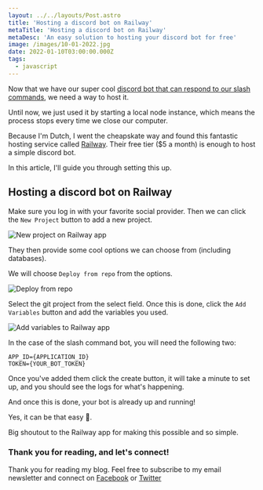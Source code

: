 ```yaml
---
layout: ../../layouts/Post.astro
title: 'Hosting a discord bot on Railway'
metaTitle: 'Hosting a discord bot on Railway'
metaDesc: 'An easy solution to hosting your discord bot for free'
image: /images/10-01-2022.jpg
date: 2022-01-10T03:00:00.000Z
tags:
  - javascript
---
```


Now that we have our super cool [discord bot that can respond to our slash commands](https://daily-dev-tips.com/posts/show-and-hide-a-header-based-on-scroll-direction/), we need a way to host it.

Until now, we just used it by starting a local node instance, which means the process stops every time we close our computer.

Because I'm Dutch, I went the cheapskate way and found this fantastic hosting service called [Railway](https://railway.app/). Their free tier ($5 a month) is enough to host a simple discord bot.

In this article, I'll guide you through setting this up.

## Hosting a discord bot on Railway

Make sure you log in with your favorite social provider.
Then we can click the `New Project` button to add a new project.

![New project on Railway app](https://cdn.hashnode.com/res/hashnode/image/upload/v1641011337459/aj2I65Ezc.png)

They then provide some cool options we can choose from (including databases).

We will choose `Deploy from repo` from the options.

![Deploy from repo](https://cdn.hashnode.com/res/hashnode/image/upload/v1641011423144/yg6n60C8E.png)

Select the git project from the select field. Once this is done, click the `Add Variables` button and add the variables you used.

![Add variables to Railway app](https://cdn.hashnode.com/res/hashnode/image/upload/v1641014541624/VdFcsuWyT.png)

In the case of the slash command bot, you will need the following two:

```
APP_ID={APPLICATION_ID}
TOKEN={YOUR_BOT_TOKEN}
```

Once you've added them click the create button, it will take a minute to set up, and you should see the logs for what's happening.

And once this is done, your bot is already up and running!

Yes, it can be that easy 🤯.

Big shoutout to the Railway app for making this possible and so simple.

### Thank you for reading, and let's connect!

Thank you for reading my blog. Feel free to subscribe to my email newsletter and connect on [Facebook](https://www.facebook.com/DailyDevTipsBlog) or [Twitter](https://twitter.com/DailyDevTips1)
